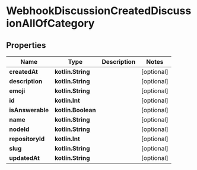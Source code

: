 
# WebhookDiscussionCreatedDiscussionAllOfCategory

## Properties
Name | Type | Description | Notes
------------ | ------------- | ------------- | -------------
**createdAt** | **kotlin.String** |  |  [optional]
**description** | **kotlin.String** |  |  [optional]
**emoji** | **kotlin.String** |  |  [optional]
**id** | **kotlin.Int** |  |  [optional]
**isAnswerable** | **kotlin.Boolean** |  |  [optional]
**name** | **kotlin.String** |  |  [optional]
**nodeId** | **kotlin.String** |  |  [optional]
**repositoryId** | **kotlin.Int** |  |  [optional]
**slug** | **kotlin.String** |  |  [optional]
**updatedAt** | **kotlin.String** |  |  [optional]




